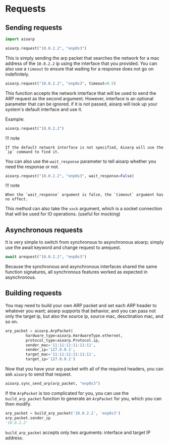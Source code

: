 # Requests

## Sending requests

```py title="request"
import aioarp

aioarp.request("10.0.2.2", "enp0s3")
```

This is simply sending the arp packet that searches the network for a mac address of the `10.0.2.2` ip using the interface that you provided.
You can also use a `timeout` to ensure that waiting for a response does not go on indefinitely.

```py title="timeout request"
aioarp.request("10.0.2.2", "enp0s3", timeout=0.5)
```

This function accepts the network interface that will be used to send the ARP request as the second argument.
However, interface is an optional parameter that can be ignored. if it is not passed, aioarp will look up your system's default interface and use it.

Example:

```py title="without specifying interface"
aioarp.request("10.0.2.2")
```

!!! note

    If the default network interface is not specified, Aioarp will use the `ip` command to find it.

You can also use the `wait_response` parameter to tell aioarp whether you need the response or not.
```py title="without waiting for a response"
aioarp.request("10.0.2.2", "enp0s3", wait_response=False)
```

!!! note

    When the `wait_response` argument is false, the `timeout` argument has no effect.

This method can also take the `sock` argument, which is a socket connection that will be used for IO operations. (useful for mocking)

## Asynchronous requests

It is very simple to switch from synchronous to asynchronous aioarp; simply use the await keyword and change request to arequest.

```py title="async request"
await arequest("10.0.2.2", "enp0s3")
```

Because the synchronous and asynchronous interfaces shared the same function signatures, all synchronous features worked as expected in asynchronous.

## Building requests

You may need to build your own ARP packet and set each ARP header to whatever you want; aioarp supports that behavior, and you can pass not only the target ip, but also the source ip, source mac, desctination mac, and so on.

```py
arp_packet = aioarp.ArpPacket(
         hardware_type=aioarp.HardwareType.ethernet,
         protocol_type=aioarp.Protocol.ip,
         sender_mac='11:11:11:11:11:11',
         sender_ip='127.0.0.1',
         target_mac='11:11:11:11:11:11',
         target_ip='127.0.0.1')
```

Now that you have your arp packet with all of the required headers, you can ask `aioarp` to send that request.

```py
aioarp.sync_send_arp(arp_packet, "enp0s3")
```

If the `ArpPacket` is too complicated for you, you can use the `build_arp_packet` function to generate an `ArpPacket` for you, which you can then modify.

```py title="build_arp_packet"
arp_packet = build_arp_packet('10.0.2.2', 'enp0s3')
arp_packet.sender_ip
'10.0.2.2' 
```

`build_arp_packet` accepts only two arguments: interface and target IP address.